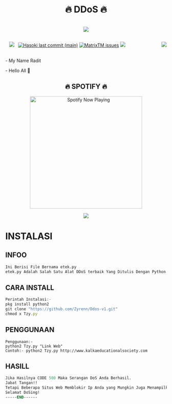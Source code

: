 
  <body>
<h1 align="center">🔥 DDoS 🔥</h1>
<br>
<div align="center">
<img src="htt://raw.githubusercontent.com/Zyrenn/Mihye/main/1.jpg">
</div>
<br>
</p>
<div>
<img src="htt://github.com/RadittX7/Logo/raw/main/1687277568223.jpg" align="right">
<div>
</p>
</p>
</p>
<p align="center"> </p> <img stars/cutipu/HASOKI?color=%23DF0067&style=for-the-badge"/> &nbsp;
 <img src="https://img.shields.io/github/forks/cutipu/HASOKI?color=%239999FF&style=for-the-badge"/> &nbsp;
  <a href="#"><img alt="Hasoki last commit (main)" src="https://img.shields.io/github/last-commit/cutipu/HASOKI/main?color=green&style=for-the-badge"></a>
 <a href="https://github.com/RadittX7/GX/issues"><img alt="MatrixTM issues" src="https://img.shields.io/github/issues/cutipu/HASOKI?color=purple&style=for-the-badge"></a>
   <img src="https://img.shields.io/github/license/cutipu/HASOKI?color=%23E8E8E8&style=for-the-badge"/> &nbsp;
<br><br>
</p>
<p align="center">
</p>
- My Name Radit
</p>
- Hello All 👋
<br>
</p>
<h2 align="center">🔥 SPOTIFY 🔥</h2>
<p align="center">
  <a href="https://open.spotify.com/track/4bNvS25ZVMCvLHEUV87mp4?si=yb1PaPVnRgiTYedy8r6i_g&utm_source=copy-link&context=spotify%3Aplaylist%3A37i9dQZF1EIVoBTSiHHsdx&dl_branch=1" target="_blank"><img src="https://now-playing-on-spotify.vercel.app/api/spotify" alt="Spotify Now Playing" width="350"/></a>
</p>
<p align="center"><a href="https://github.com/Zyrenn"><img src="https://github-readme-stats.vercel.app/api?username=Zyrenn&show_icons=true&theme=radical"></a></p>
</div>

# INSTALASI
## INFOO
```bash
Ini Berisi File Bernama etek.py
etek.py Adalah Salah Satu Alat DDoS terbaik Yang Ditulis Dengan Python.
```
## CARA INSTALL
```ts
Perintah Instalasi:-
pkg install python2
git clone "https://github.com/Zyrenn/Ddos-v1.git"
chmod x Tzy.py
```
## PENGGUNAAN
```ls
Penggunaan:-
python2 Tzy.py "Link Web"
Contoh:- python2 Tzy.py http://www.kalkaeducationalsociety.com
```
## HASILL
```pl
Jika Hasilnya CODE 500 Maka Serangan DoS Anda Berhasil.
Jabat Tangan!!
Tetapi Beberapa Situs Web Memblokir Ip Anda yang Mungkin Juga Menampilkan CODE RESPON 500
Selamat DoSing!
-----END------
```
</div>
</body>
